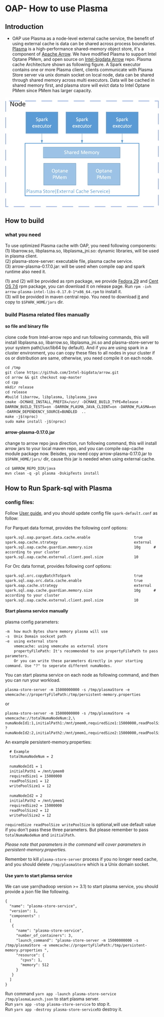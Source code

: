 # OAP- How to use Plasma
## Introduction
- OAP use Plasma as a node-level external cache service, the benefit of using external cache is data can be shared across process boundaries. [Plasma](http://arrow.apache.org/blog/2017/08/08/plasma-in-memory-object-store/) is a high-performance shared-memory object store, it's a component of [Apache Arrow](https://github.com/apache/arrow). We have modified Plasma to support Intel Optane PMem, and open source on [Intel-bigdata Arrow](https://github.com/Intel-bigdata/arrow/tree/oap-master) repo. Plasma cache Architecture shown as following figure. A Spark executor contains one or more Plasma client, clients communicate with Plasma Store server via unix domain socket on local node, data can be shared through shared memory across multi executors. Data will be cached in shared memory first, and plasma store will evict data to Intel Optane PMem since PMem has larger capacity.   
 
![Plasma_Architecture](./image/plasma.png)


## How to build
### what you need 
To use optimized Plasma cache with OAP, you need following components:  
    (1) libarrow.so, libplasma.so, libplasma_jni.so: dynamic libraries, will be used in plasma client.   
    (2) plasma-store-server: executable file, plasma cache service.  
    (3) arrow-plasma-0.17.0.jar: will be used when compile oap and spark runtime also need it. 
    
(1) and (2) will be provided as rpm package, we provide [Fedora 29](https://github.com/Intel-bigdata/arrow/releases/download/apache-arrow-0.17.0-intel-oap-0.8/arrow-plasma-intel-libs-0.17.0-1.fc29.x86_64.rpm) and [Cent OS 7.6](https://github.com/Intel-bigdata/arrow/releases/download/apache-arrow-0.17.0-intel-oap-0.8/arrow-plasma-intel-libs-0.17.0-1.el7.x86_64.rpm) rpm package, you can download it on release page.
Run `rpm -ivh arrow-plasma-intel-libs-0.17.0-1*x86_64.rpm` to install it.   
(3) will be provided in maven central repo. You need to download [it](https://repo1.maven.org/maven2/com/intel/arrow/arrow-plasma/0.17.0/arrow-plasma-0.17.0.jar) and copy to `$SPARK_HOME/jars` dir.

   
### build Plasma related files manually
#### so file and binary file  
  clone code from Intel-arrow repo and run following commands, this will install libplasma.so, libarrow.so, libplasma_jni.so and plasma-store-server to your system path(/usr/lib64 by default). And if you are using spark in a cluster environment, you can copy these files to all nodes in your cluster if os or distribution are same, otherwise, you need compile it on each node.
  
```
cd /tmp
git clone https://github.com/Intel-bigdata/arrow.git
cd arrow && git checkout oap-master
cd cpp
mkdir release
cd release
#build libarrow, libplasma, libplasma_java
cmake -DCMAKE_INSTALL_PREFIX=/usr/ -DCMAKE_BUILD_TYPE=Release -DARROW_BUILD_TESTS=on -DARROW_PLASMA_JAVA_CLIENT=on -DARROW_PLASMA=on -DARROW_DEPENDENCY_SOURCE=BUNDLED  ..
make -j$(nproc)
sudo make install -j$(nproc)
```

#### arrow-plasma-0.17.0.jar  
   change to arrow repo java direction, run following command, this will install arrow jars to your local maven repo, and you can compile oap-cache module package now. Beisdes, you need copy arrow-plasma-0.17.0.jar to `$SPARK_HOME/jars/` dir, cause this jar is needed when using external cache.
   
```
cd $ARROW_REPO_DIR/java
mvn clean -q -pl plasma -DskipTests install
```

## How to Run Spark-sql with Plasma

### config files:
Follow [User guide](User-Guide.md), and you should update config file `spark-default.conf` as follow:

For Parquet data format, provides the following conf options:

```
spark.sql.oap.parquet.data.cache.enable                    true 
spark.oap.cache.strategy                                   external
spark.sql.oap.cache.guardian.memory.size                   10g      # according to your cluster
spark.sql.oap.cache.external.client.pool.size              10
```

For Orc data format, provides following conf options:

```
spark.sql.orc.copyBatchToSpark                             true 
spark.sql.oap.orc.data.cache.enable                        true 
spark.oap.cache.strategy                                   external 
spark.sql.oap.cache.guardian.memory.size                   10g      # according to your cluster
spark.sql.oap.cache.external.client.pool.size              10
```


#### Start plasma service manually

 plasma config parameters:  
 ```
 -m  how much Bytes share memory plasma will use
 -s  Unix Domain sockcet path
 -e  using external store
     vmemcache: using vmemcahe as external store
     propertyFilePath: It's recommended to use propertyFilePath to pass parameters.
     Or you can write these parameters directly in your starting command. Use "?" to seperate different numaNodes.
 ```

You can start plasma service on each node as following command, and then you can run your workload.

```
plasma-store-server -m 15000000000 -s /tmp/plasmaStore -e vmemcache://propertyFilePath:/tmp/persistent-memory.properties  
```
or 
``` 
plasma-store-server -m 15000000000 -s /tmp/plasmaStore -e vmemcache://totalNumaNodeNum:2,\
numaNodeId1:1,initialPath1:/mnt/pmem0,requiredSize1:15000000,readPoolSize1:12,writePoolSize1:12\
?numaNodeId2:2,initialPath2:/mnt/pmem1,requiredSize2:15000000,readPoolSize2:12,writePoolSize2:12
```

An example persistent-memory.properties:

```
  # Example
  totalNumaNodeNum = 2
    
  numaNodeId1 = 1
  initialPath1 = /mnt/pmem0
  requiredSize1 = 15000000
  readPoolSize1 = 12 
  writePoolSize1 = 12
    
  numaNodeId2 = 2
  initialPath2 = /mnt/pmem1
  requiredSize2 = 15000000
  readPoolSize2 = 12 
  writePoolSize2 = 12
```

```requiredSize readPoolSize writePoolSize``` is optional,will use default value if you don't pass these three parameters.
But please remember to pass ```totalNumaNodeNum``` and ```initialPath```.

*Please note that parameters in the command will cover parameters in persistent-memory.properties.*

 Remember to kill `plasma-store-server` process if you no longer need cache, and you should delete `/tmp/plasmaStore` which is a Unix domain socket.  
  
#### Use yarn to start plamsa service
We can use yarn(hadoop version >= 3.1) to start plasma service, you should provide a json file like following.
```
{
  "name": "plasma-store-service",
  "version": 1,
  "components" :
  [
   {
     "name": "plasma-store-service",
     "number_of_containers": 3,
     "launch_command": "plasma-store-server -m 15000000000 -s /tmp/plasmaStore -e vmemcache://propertyFilePath:/tmp/persistent-memory.properties ",
     "resource": {
       "cpus": 1,
       "memory": 512
     }
   }
  ]
}
```

Run command  ```yarn app -launch plasma-store-service /tmp/plasmaLaunch.json``` to start plasma server.  
Run ```yarn app -stop plasma-store-service``` to stop it.  
Run ```yarn app -destroy plasma-store-service```to destroy it.
